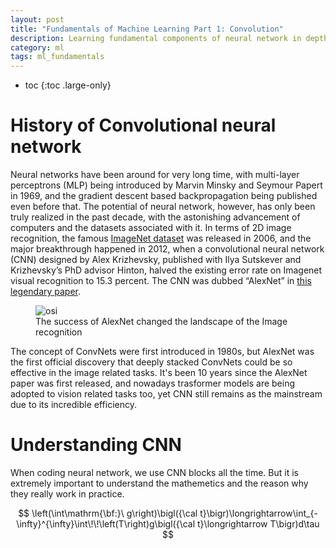```yaml
---
layout: post
title: "Fundamentals of Machine Learning Part 1: Convolution"
description: Learning fundamental components of neural network in depth
category: ml
tags: ml_fundamentals
---
```



* toc
{:toc .large-only}

# History of Convolutional neural network 

Neural networks have been around for very long time, with multi-layer perceptrons (MLP) being introduced by Marvin Minsky and Seymour Papert in 1969, and the gradient descent based backpropagation being published even before that. The potential of neural network, however, has only been truly realized in the past decade, with the astonishing advancement of computers and the datasets associated with it. In terms of 2D image recognition, the famous [ImageNet dataset](https://ieeexplore.ieee.org/document/5206848) was released in 2006, and the major breakthrough happened in 2012, when a convolutional neural network (CNN) designed by Alex Krizhevsky, published with Ilya Sutskever and Krizhevsky’s PhD advisor Hinton, halved the existing error rate on Imagenet visual recognition to 15.3 percent. The CNN was dubbed “AlexNet” in [this legendary paper](https://proceedings.neurips.cc/paper_files/paper/2012/file/c399862d3b9d6b76c8436e924a68c45b-Paper.pdf). 


<figure>
<img src="https://production-media.paperswithcode.com/methods/Screen_Shot_2020-06-22_at_6.35.45_PM.png" alt="osi">
<figcaption>The success of AlexNet changed the landscape of the Image recognition
</figcaption>
</figure>


The concept of ConvNets were first introduced in 1980s, but AlexNet was the first official discovery that deeply stacked ConvNets could be so effective in the image related tasks. It's been 10 years since the AlexNet paper was first released, and nowadays trasformer models are being adopted to vision related tasks too, yet CNN still remains as the mainstream due to its incredible efficiency. 

# Understanding CNN

When coding neural network, we use CNN blocks all the time. But it is extremely important to understand the mathemetics and the reason why they really work in practice. 

$$
\left(\int\mathrm{\bf:}\ g\right)\bigl({\cal t}\bigr)\longrightarrow\int_{-\infty}^{\infty}\int\!\!\left(T\right)g\bigl({\cal t}\longrightarrow T\bigr)d\tau
$$